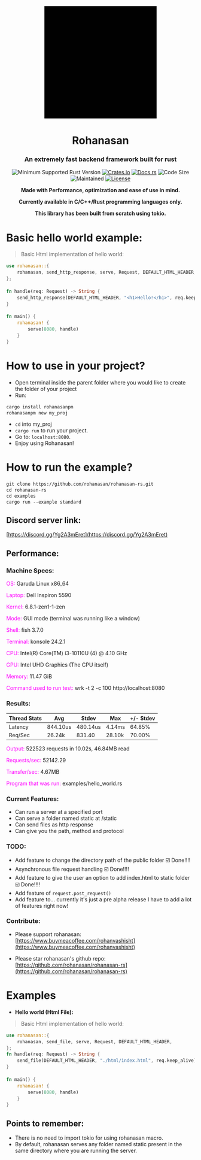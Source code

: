 <div align="center">
    
<img width="300" src="https://raw.githubusercontent.com/rohanasan/rohanasan-rs/main/docs/static/rohanasan.webp"/>

# Rohanasan 

### An extremely fast backend framework built for rust

![Minimum Supported Rust Version](https://img.shields.io/badge/rustc-1.2+-ab6000.svg)
[![Crates.io](https://img.shields.io/crates/v/rohanasan.svg)](https://crates.io/crates/rohanasan)
[![Docs.rs](https://docs.rs/rohanasan/badge.svg)](https://docs.rs/rohanasan)
![Code Size](https://img.shields.io/github/languages/code-size/rohanasan/rohanasan-rs)
![Maintained](https://img.shields.io/maintenance/yes/2024?style=flat-square)
[![License](https://img.shields.io/crates/l/rohanasan.svg)](https://opensource.org/licenses/MIT)

</div>

<div align="center">

**Made with Performance, optimization and ease of use in mind.**

**Currently available in C/C++/Rust programming languages only.**

**This library has been built from scratch using tokio.**

</div>

# Basic hello world example:
> Basic Html implementation of hello world:
```rust
use rohanasan::{
    rohanasan, send_http_response, serve, Request, DEFAULT_HTML_HEADER,
};

fn handle(req: Request) -> String {
    send_http_response(DEFAULT_HTML_HEADER, "<h1>Hello!</h1>", req.keep_alive)
}

fn main() {
    rohanasan! {
        serve(8080, handle)
    }
}
```
# How to use in your project?
- Open terminal inside the parent folder where you would like to create the folder of your project
- Run:
```shell
cargo install rohanasanpm
rohanasanpm new my_proj
```
- `cd` into my_proj
- `cargo run` to run your project.
- Go to: `localhost:8080`.
- Enjoy using Rohanasan!

# How to run the example?
```shell
git clone https://github.com/rohanasan/rohanasan-rs.git
cd rohanasan-rs
cd examples
cargo run --example standard
```

## Discord server link:
[https://discord.gg/Yg2A3mEret](https://discord.gg/Yg2A3mEret)

## Performance:
### Machine Specs:
<span style="color: magenta;">OS:</span> Garuda Linux x86_64

<span style="color: magenta;">Laptop:</span> Dell Inspiron 5590

<span style="color: magenta;">Kernel:</span> 6.8.1-zen1-1-zen

<span style="color: magenta;">Mode:</span> GUI mode (terminal was running like a window)

<span style="color: magenta;">Shell:</span> fish 3.7.0

<span style="color: magenta;">Terminal:</span> konsole 24.2.1

<span style="color: magenta;">CPU:</span> Intel(R) Core(TM) i3-10110U (4) @ 4.10 GHz

<span style="color: magenta;">GPU:</span> Intel UHD Graphics (The CPU itself)


<span style="color: magenta;">Memory:</span> 11.47 GiB


<span style="color: magenta;">Command used to run test:</span> wrk -t 2 -c 100 http://localhost:8080

### Results:
| Thread Stats | Avg      | Stdev    | Max    | +/- Stdev |
|--------------|----------|----------|--------|-----------|
| Latency      | 844.10us | 480.14us | 4.14ms | 64.85%    |
| Req/Sec      | 26.24k   | 831.40   | 28.10k | 70.00%    |

<span style="color: magenta;">Output:</span> 522523 requests in 10.02s, 46.84MB read

<span style="color: magenta;">Requests/sec:</span> 52142.29

<span style="color: magenta;">Transfer/sec:</span> 4.67MB

<span style="color: magenta;">Program that was run: </span> examples/hello_world.rs

### Current Features:
- Can run a server at a specified port
- Can serve a folder named static at /static
- Can send files as http response
- Can give you the path, method and protocol
### TODO:
- Add feature to change the directory path of the public folder ☑️ Done!!!!
- Asynchronous file request handling ☑️ Done!!!!
- Add feature to give the user an option to add index.html to static folder ☑️ Done!!!!
- Add feature of `request.post_request()`
- Add feature to... currently it's just a pre alpha release I have to add a lot of features right now!

### Contribute:
- Please support rohanasan:
[https://www.buymeacoffee.com/rohanvashisht](https://www.buymeacoffee.com/rohanvashisht)

- Please star rohanasan's github repo:
[https://github.com/rohanasan/rohanasan-rs](https://github.com/rohanasan/rohanasan-rs)

# Examples

- **Hello world (Html File):**
> Basic Html implementation of hello world:
```rust
use rohanasan::{
    rohanasan, send_file, serve, Request, DEFAULT_HTML_HEADER,
};
fn handle(req: Request) -> String {
    send_file(DEFAULT_HTML_HEADER, "./html/index.html", req.keep_alive)
}

fn main() {
    rohanasan! {
        serve(8080, handle)
    }
}
```
## Points to remember:
- There is no need to import tokio for using rohanasan macro.
- By default, rohanasan serves any folder named static present in the same directory where you are running the server.
